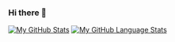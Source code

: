 ### Hi there 👋

<!--
**rahulmoundekar/rahulmoundekar** is a ✨ _special_ ✨ repository because its `README.md` (this file) appears on your GitHub profile.

Here are some ideas to get you started:

- 🔭 I’m currently working on ...
- 🌱 I’m currently learning ...
- 👯 I’m looking to collaborate on ...
- 🤔 I’m looking for help with ...
- 💬 Ask me about ...
- 📫 How to reach me: ...
- 😄 Pronouns: ...
- ⚡ Fun fact: ...
-->
[![My GitHub Stats](https://github-readme-stats.vercel.app/api/?username=rahulmoundekar&count_private=true&theme=tokyonight&showicons=true)]()
[![My GitHub Language Stats](https://github-readme-stats.vercel.app/api/top-langs/?username=rahulmoundekar&langs_count=5&theme=tokyonight)]()
